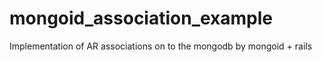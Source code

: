 mongoid_association_example
===========================

Implementation of AR associations on to the mongodb by mongoid + rails